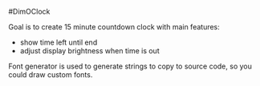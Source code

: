 #DimOClock

Goal is to create 15 minute countdown clock with main features:

* show time left until end
* adjust display brightness when time is out

Font generator is used to generate strings to copy to source code, so you could draw custom fonts.

